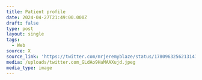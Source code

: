 ```yaml
---
title: Patient profile
date: 2024-04-27T21:49:00.000Z
draft: false
type: post
layout: single
tags:
  - Web
source: X
source_link: 'https://twitter.com/mrjeremyblaze/status/1780963256213147733/photo/1'
media: /uploads/twitter.com_GLdAo9HaMAAXujd.jpeg
media_type: image
---
```


